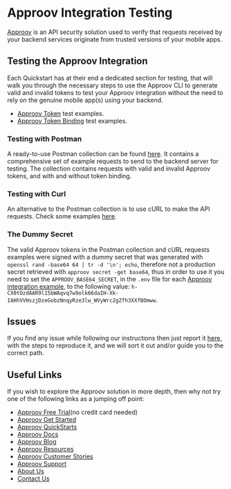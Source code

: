 # Approov Integration Testing

[Approov](https://approov.io) is an API security solution used to verify that requests received by your backend services originate from trusted versions of your mobile apps.

## Testing the Approov Integration

Each Quickstart has at their end a dedicated section for testing, that will walk you through the necessary steps to use the Approov CLI to generate valid and invalid tokens to test your Approov integration without the need to rely on the genuine mobile app(s) using your backend.

* [Approov Token](/docs/APPROOV_TOKEN_QUICKSTART.md#test-your-approov-integration) test examples.
* [Approov Token Binding](/docs/APPROOV_TOKEN_BINDING_QUICKSTART.md#test-your-approov-integration) test examples.

### Testing with Postman

A ready-to-use Postman collection can be found [here](https://raw.githubusercontent.com/approov/postman-collections/master/quickstarts/hello-world/hello-world.postman_collection.json). It contains a comprehensive set of example requests to send to the backend server for testing. The collection contains requests with valid and invalid Approov tokens, and with and without token binding.

### Testing with Curl

An alternative to the Postman collection is to use cURL to make the API requests. Check some examples [here](https://github.com/approov/postman-collections/blob/master/quickstarts/hello-world/hello-world.postman_curl_requests_examples.md).

### The Dummy Secret

The valid Approov tokens in the Postman collection and cURL requests examples were signed with a dummy secret that was generated with `openssl rand -base64 64 | tr -d '\n'; echo`, therefore not a production secret retrieved with `approov secret -get base64`, thus in order to use it you need to set the `APPROOV_BASE64_SECRET`, in the `.env` file for each [Approov integration example](/src/approov-protected-server), to the following value: `h-CX0tOzdAAR9l15bWAqvq7w9olk66daIH-Xk-IAHhVVHszjDzeGobzNnqyRze3lw_WVyWrc2gZfh3XXfBOmww`.


## Issues

If you find any issue while following our instructions then just report it [here](https://github.com/approov/quickstart-elixir-phoenix-absinthe-graphql-token-check/issues), with the steps to reproduce it, and we will sort it out and/or guide you to the correct path.


## Useful Links

If you wish to explore the Approov solution in more depth, then why not try one of the following links as a jumping off point:

* [Approov Free Trial](https://approov.io/signup)(no credit card needed)
* [Approov Get Started](https://approov.io/product/demo)
* [Approov QuickStarts](https://approov.io/docs/latest/approov-integration-examples/)
* [Approov Docs](https://approov.io/docs)
* [Approov Blog](https://approov.io/blog/)
* [Approov Resources](https://approov.io/resource/)
* [Approov Customer Stories](https://approov.io/customer)
* [Approov Support](https://approov.io/contact)
* [About Us](https://approov.io/company)
* [Contact Us](https://approov.io/contact)
